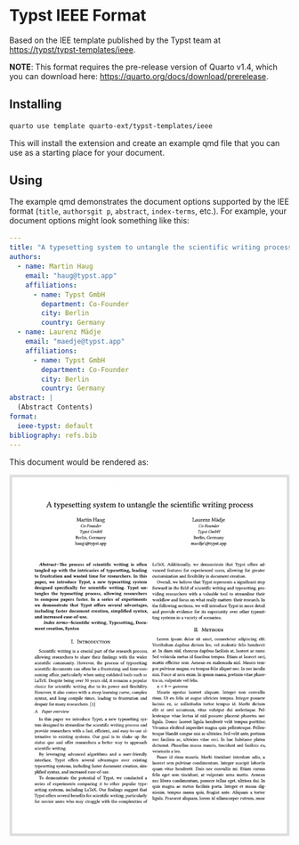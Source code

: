 # Typst IEEE Format

Based on the IEE template published by the Typst team at <https://typst/typst-templates/ieee>.

**NOTE**: This format requires the pre-release version of Quarto v1.4, which you can download here: <https://quarto.org/docs/download/prerelease>.

## Installing

```bash
quarto use template quarto-ext/typst-templates/ieee
```

This will install the extension and create an example qmd file that you can use as a starting place for your document.

## Using

The example qmd demonstrates the document options supported by the IEE format (`title`, `authorsgit p`, `abstract`, `index-terms`, etc.). For example, your document options might look something like this:

```yaml
---
title: "A typesetting system to untangle the scientific writing process"
authors:
  - name: Martin Haug
    email: "haug@typst.app"
    affiliations:
      - name: Typst GmbH
        department: Co-Founder
        city: Berlin
        country: Germany
  - name: Laurenz Mädje
    email: "maedje@typst.app"
    affiliations:
      - name: Typst GmbH
        department: Co-Founder
        city: Berlin
        country: Germany
abstract: |
  (Abstract Contents)
format:
  ieee-typst: default
bibliography: refs.bib
---
```

This document would be rendered as:

![](ieee.png)
